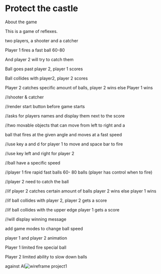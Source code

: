 # Protect the castle

About the game 

This is a game of reflexes. 

two players, a shooter and  a catcher

Player 1 fires a fast  ball 60-80

And player 2 will try to catch them

Ball goes past player 2, player 1 scores

Ball collides with player2, player 2 scores

Player 2 catches specific amount of balls, player 2 wins else Player 1 wins




//shooter & catcher

//render start button before game starts

//asks for players names and display them next to the score

//two movable objects that can move from left to right and a 

ball that fires at the given angle  and moves at a fast speed

//use key a and d for player 1 to move and space bar to fire

//use key  left and right for  player 2

//ball have a specific speed

//player 1 fire rapid fast balls  60- 80 balls (player has control when to fire)

//player 2 need to catch the ball

//if player  2 catches certain amount of balls player 2 wins else player 1 wins

//if ball collides with player 2, player 2 gets a score

//if ball collides with the upper edge player 1 gets a score

//will display winning message




add game modes to change ball speed

player 1 and player 2 animation

Player 1 limited fire special ball

Player 2 limited ability to slow down balls



against AI![wireframe project1](https://user-images.githubusercontent.com/22379194/138540531-9622c6af-3c10-4f47-af6f-545e4b409432.png)

